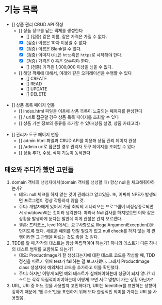 # 기능 목록

- [] 상품 관리 CRUD API 작성
  - [] 상품 정보를 담는 객체를 생성한다
    - [] (검증) 같은 이름, 같은 가격은 가질 수 없다.
    - [x] (검증) 이름은 10자 이상일 수 없다.
    - [x] (검증) 이름은 Blank일 수 없다.
    - [x] (검증) 이미지 `URL`은 `http`혹은 `https`로 시작해야 한다.
    - [x] (검증) 가격은 0 혹은 양수여야 한다.
    - [] (검증) 가격은 1,000,000 이상을 넘을 수 없다.
  - [] 해당 객체에 대해서, 아래와 같은 오퍼레이션을 수행할 수 있다
     - [] CREATE
     - [] READ
     - [] UPDATE
     - [] DELETE
       <br><br>
- [] 상품 목록 페이지 연동
  - [] index.html 파일을 이용해 상품 목록이 노출되는 페이지를 완성한다
  - [] / url로 접근할 경우 상품 목록 페이지를 조회할 수 있다
  - [] 상품 기본 정보의 종류를 추가할 수 있다(상품 설명, 상품 카테고리)
    <br><br>
- [] 관리자 도구 페이지 연동
  - [] admin.html 파일과 CRUD API를 이용해 상품 관리 페이지 완성
  - [] /admin url로 접근할 경우 관리자 도구 페이지를 조회할 수 있다
  - [] 상품 추가, 수정, 삭제 기능이 동작한다


## 테오와 주디가 했던 고민들

1. domain 객체의 생성자에서(domain 객체를 생성할 때) 항상 null을 체크해줘야하는가?
   - 테오: null 체크를 하지 않는 것이 관례라고 알고있음. 또, 어짜피 NPE가 발생되면 프로그램이 정상 작동하지 않을 것. 
   - 주디: 개발자에게 있어서 가장 최악의 시나리오는 프로그램이 비정상종료되면서 shutdown되는 것이라 생각한다. 따라서 Null검사를 하지않으면 이와 같은 상황을 발생하게 둔다는 말인데 이게 괜찮은 건지 모르겠다. 
   - 결론: 프리코스, level1에서는 요구사항으로 IllegalArgumentException()을 던지도록 했다. 새로운 예외를 던질 필요가 없고 null check를 하지 않는 게 관행이라면 그 관행을 따르는 것도 좋을 것 같다. 
2. TDD를 할 때,각각의 테스트는 항상 독립적이야 하는가? 하나의 테스트가 다른 하나의 테스트 범위를 포함해도 되는가?
   - 테오: ProductImage가 잘 생성되는지에 대한 테스트 코드를 작성할 때, TDD 정신을 따르기 위해 test가 fail하는 걸 보고자했다. 그래서 ProductImage class 생성자에 예외처리 코드를 추가하고 이를 확인했다.
   - 주디: 하지만 이렇게 되면 예외 테스트가 실패해야하는데 성공이 되지 않나? 테스트는 각각 독립적이어야하는데 어떻게 보면 서로 영향이 가는 상황 아닌가?
3. URL, URI 중 어느 것을 사용할지 고민하다가, URI는 Identifier를 표현하는 성향이 강하기 때문에 '웹 주소'만을 표현하기 위해 보다 한정적인 의미를 가지는 URL을 사용했음.
